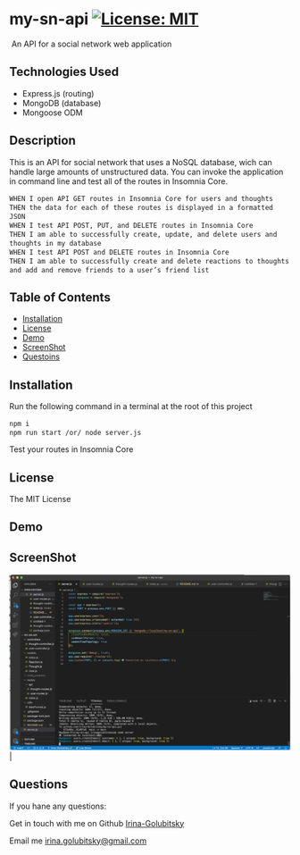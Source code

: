 # my-sn-api [![License: MIT](https://img.shields.io/badge/License-MIT-yellow.svg)](https://opensource.org/licenses/MIT)
​
An API for a social network web application
​
## Technologies Used

* Express.js (routing)
* MongoDB (database)
* Mongoose ODM

## Description 

 This is an API for social network that uses a NoSQL database, wich can handle large amounts of unstructured data. You can invoke the application in command line and test all of the routes in Insomnia Core.


```
WHEN I open API GET routes in Insomnia Core for users and thoughts
THEN the data for each of these routes is displayed in a formatted JSON
WHEN I test API POST, PUT, and DELETE routes in Insomnia Core
THEN I am able to successfully create, update, and delete users and thoughts in my database
WHEN I test API POST and DELETE routes in Insomnia Core
THEN I am able to successfully create and delete reactions to thoughts and add and remove friends to a user’s friend list
```
## Table of Contents 
- [Installation](#installation)
- [License](#license)
- [Demo](#demo)
- [ScreenShot](#screenshot)
- [Questoins](#questions)

## Installation
Run the following command in a terminal at the root of this project
``` 
npm i
npm run start /or/ node server.js
```
Test your routes in Insomnia Core


## License 
  
  The MIT License

## Demo
  
 

## ScreenShot
  
   ![alt text](screenShot.png)|  
   
## Questions
If you hane any questions:
  
  Get in touch with me on Github [Irina-Golubitsky](https://github.com/Irina-Golubitsky)
  
  Email me irina.golubitsky@gmail.com
